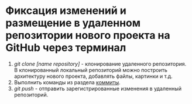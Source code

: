 # Фиксация изменений и размещение в удаленном репозитории нового проекта на GitHub через терминал

1. _git clone [name repository]_ - клонирование удаленного репозитория. В клонированный локальный репозиторий можно построить архитектуру нового проекта, добавлять файлы, картинки и т.д.</br>
2. Выполнить команды из раздела [коммиты](./gitCommit.md).</br>
3. _git push_ - отправить зарегистрированные изменения в удаленный репозиторий.
